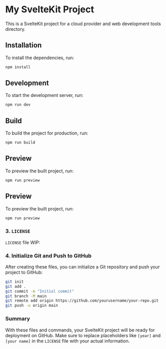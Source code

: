 # My SvelteKit Project

This is a SvelteKit project for a cloud provider and web development tools directory.

## Installation

To install the dependencies, run:

```bash
npm install
```

## Development

To start the development server, run:

```bash
npm run dev
```

## Build

To build the project for production, run:

```bash
npm run build
```

## Preview

To preview the built project, run:

```bash
npm run preview
```

## Preview

To preview the built project, run:

```bash
npm run preview
```

### 3. `LICENSE`

`LICENSE` file WIP:


### 4. Initialize Git and Push to GitHub

After creating these files, you can initialize a Git repository and push your project to GitHub:

```bash
git init
git add .
git commit -m "Initial commit"
git branch -M main
git remote add origin https://github.com/yourusername/your-repo.git
git push -u origin main
```

### Summary

With these files and commands, your SvelteKit project will be ready for deployment on GitHub. Make sure to replace placeholders like `[year]` and `[your name]` in the `LICENSE` file with your actual information.
